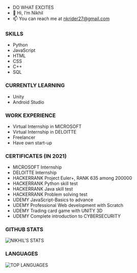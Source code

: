 - DO WHAT EXCITES
- 🤖 Hi, I’m Nikhil 
- 📫 You can reach me at nkrider27@gmail.com

### SKILLS

- Python
- JavaScript
- HTML
- CSS
- C++
- SQL

### CURRENTLY LEARNING
- Unity
- Android Studio

### WORK EXPERIENCE             
- Virtual Internship in  MICROSOFT
- Virtual Internship in DELOITTE
- Freelancer
- Have own start-up 


### CERTIFICATES (IN 2021)
- MICROSOFT Internship
- DELOITTE Internship 
- HACKERRANK Project Euler+, RANK 635 among 200000
- HACKERRANK Python skill test 
- HACKERRANK Java skill test
- HACKERRANK Problem solving test 
- UDEMY JavaScript-Basics to advance 
- UDEMY Professional Web development with Scratch
- UDEMY Trading card game with UNITY 3D
- UDEMY Complete introduction to  CYBERSECURITY


### GITHUB STATS

![NIKHIL'S STATS](https://github-readme-stats.vercel.app/api?username=JustNikhill&count_private=true&show_icons=true&theme=radical)
                  

### LANGUAGES 
![TOP LANGUAGES](https://github-readme-stats.vercel.app/api/top-langs/?username=JustNikhill&show_icons=true&theme=radical)
                 



<!---
JustNikhill/JustNikhill is a ✨ special ✨ repository because its `README.md` (this file) appears on your GitHub profile.
You can click the Preview link to take a look at your changes.
--->
